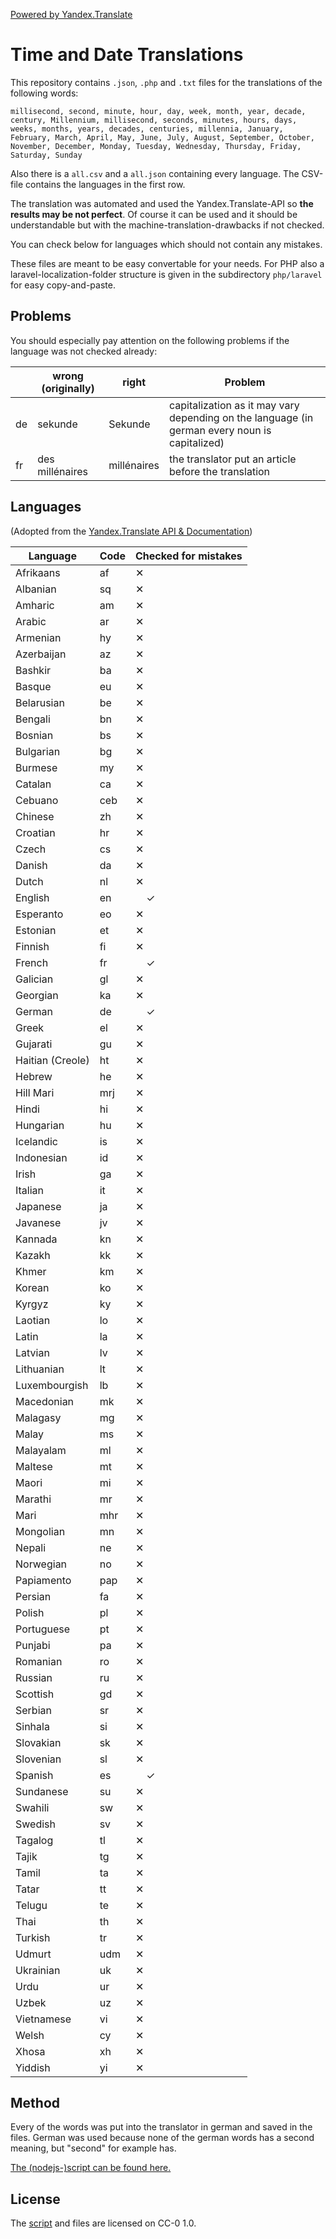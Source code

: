[Powered by Yandex.Translate](https://translate.yandex.com/)

# Time and Date Translations

This repository contains `.json`, `.php` and `.txt` files for the translations of the following words:

```
millisecond, second, minute, hour, day, week, month, year, decade, century, Millennium, millisecond, seconds, minutes, hours, days, weeks, months, years, decades, centuries, millennia, January, February, March, April, May, June, July, August, September, October, November, December, Monday, Tuesday, Wednesday, Thursday, Friday, Saturday, Sunday
```

Also there is a `all.csv` and a `all.json` containing every language.
The CSV-file contains the languages in the first row.

The translation was automated and used the Yandex.Translate-API so **the results may be not perfect**. Of course it can be used and it should be understandable but with the machine-translation-drawbacks if not checked.

You can check below for languages which should not contain any mistakes.

These files are meant to be easy convertable for your needs.
For PHP also a laravel-localization-folder structure is given in the subdirectory `php/laravel` for easy copy-and-paste.

## Problems

You should especially pay attention on the following problems if the language was not checked already:

|    | wrong (originally) | right       | Problem                                                                                       |
|----|--------------------|-------------|--------------------------------------------------------------------------------------------------|
| de | sekunde            | Sekunde       | capitalization as it may vary depending on the language (in german every noun is capitalized) |
| fr | des millénaires    | millénaires   | the translator put an article before the translation                                    |

## Languages

(Adopted from the [Yandex.Translate API & Documentation](https://tech.yandex.com/translate/doc/dg/concepts/api-overview-docpage/))

| Language         | Code | Checked for mistakes |
|------------------|------|----------------------|
| ﻿Afrikaans        | af   | ✕                    |
| Albanian         | sq   | ✕                    |
| Amharic          | am   | ✕                    |
| Arabic           | ar   | ✕                    |
| Armenian         | hy   | ✕                    |
| Azerbaijan       | az   | ✕                    |
| Bashkir          | ba   | ✕                    |
| Basque           | eu   | ✕                    |
| Belarusian       | be   | ✕                    |
| Bengali          | bn   | ✕                    |
| Bosnian          | bs   | ✕                    |
| Bulgarian        | bg   | ✕                    |
| Burmese          | my   | ✕                    |
| Catalan          | ca   | ✕                    |
| Cebuano          | ceb  | ✕                    |
| Chinese          | zh   | ✕                    |
| Croatian         | hr   | ✕                    |
| Czech            | cs   | ✕                    |
| Danish           | da   | ✕                    |
| Dutch            | nl   | ✕                    |
| English          | en   | &nbsp;&nbsp;&nbsp;&nbsp;✓ |
| Esperanto        | eo   | ✕                    |
| Estonian         | et   | ✕                    |
| Finnish          | fi   | ✕                    |
| French           | fr   | &nbsp;&nbsp;&nbsp;&nbsp;✓ |
| Galician         | gl   | ✕                    |
| Georgian         | ka   | ✕                    |
| German           | de   | &nbsp;&nbsp;&nbsp;&nbsp;✓ |
| Greek            | el   | ✕                    |
| Gujarati         | gu   | ✕                    |
| Haitian (Creole) | ht   | ✕                    |
| Hebrew           | he   | ✕                    |
| Hill Mari        | mrj  | ✕                    |
| Hindi            | hi   | ✕                    |
| Hungarian        | hu   | ✕                    |
| Icelandic        | is   | ✕                    |
| Indonesian       | id   | ✕                    |
| Irish            | ga   | ✕                    |
| Italian          | it   | ✕                    |
| Japanese         | ja   | ✕                    |
| Javanese         | jv   | ✕                    |
| Kannada          | kn   | ✕                    |
| Kazakh           | kk   | ✕                    |
| Khmer            | km   | ✕                    |
| Korean           | ko   | ✕                    |
| Kyrgyz           | ky   | ✕                    |
| Laotian          | lo   | ✕                    |
| Latin            | la   | ✕                    |
| Latvian          | lv   | ✕                    |
| Lithuanian       | lt   | ✕                    |
| Luxembourgish    | lb   | ✕                    |
| Macedonian       | mk   | ✕                    |
| Malagasy         | mg   | ✕                    |
| Malay            | ms   | ✕                    |
| Malayalam        | ml   | ✕                    |
| Maltese          | mt   | ✕                    |
| Maori            | mi   | ✕                    |
| Marathi          | mr   | ✕                    |
| Mari             | mhr  | ✕                    |
| Mongolian        | mn   | ✕                    |
| Nepali           | ne   | ✕                    |
| Norwegian        | no   | ✕                    |
| Papiamento       | pap  | ✕                    |
| Persian          | fa   | ✕                    |
| Polish           | pl   | ✕                    |
| Portuguese       | pt   | ✕                    |
| Punjabi          | pa   | ✕                    |
| Romanian         | ro   | ✕                    |
| Russian          | ru   | ✕                    |
| Scottish         | gd   | ✕                    |
| Serbian          | sr   | ✕                    |
| Sinhala          | si   | ✕                    |
| Slovakian        | sk   | ✕                    |
| Slovenian        | sl   | ✕                    |
| Spanish          | es   | &nbsp;&nbsp;&nbsp;&nbsp;✓ |
| Sundanese        | su   | ✕                    |
| Swahili          | sw   | ✕                    |
| Swedish          | sv   | ✕                    |
| Tagalog          | tl   | ✕                    |
| Tajik            | tg   | ✕                    |
| Tamil            | ta   | ✕                    |
| Tatar            | tt   | ✕                    |
| Telugu           | te   | ✕                    |
| Thai             | th   | ✕                    |
| Turkish          | tr   | ✕                    |
| Udmurt           | udm  | ✕                    |
| Ukrainian        | uk   | ✕                    |
| Urdu             | ur   | ✕                    |
| Uzbek            | uz   | ✕                    |
| Vietnamese       | vi   | ✕                    |
| Welsh            | cy   | ✕                    |
| Xhosa            | xh   | ✕                    |
| Yiddish          | yi   | ✕                    |

## Method

Every of the words was put into the translator in german and saved in the files.
German was used because none of the german words has a second meaning, but "second" for example has.

[The (nodejs-)script can be found here.](https://gist.github.com/movabo/eb8bd8e2651322366084975f394568f4)

## License

The [script](https://gist.github.com/movabo/eb8bd8e2651322366084975f394568f4) and files are licensed on CC-0 1.0.

